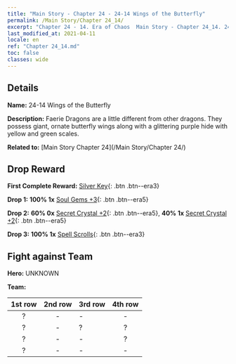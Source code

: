 ```yaml
---
title: "Main Story - Chapter 24 - 24-14 Wings of the Butterfly"
permalink: /Main Story/Chapter 24_14/
excerpt: "Chapter 24 - 14. Era of Chaos  Main Story - Chapter 24_14. 24-14 Wings of the Butterfly"
last_modified_at: 2021-04-11
locale: en
ref: "Chapter 24_14.md"
toc: false
classes: wide
---
```


## Details

 **Name:** 24-14 Wings of the Butterfly

 **Description:** Faerie Dragons are a little different from other dragons. They possess giant, ornate butterfly wings along with a glittering purple hide with yellow and green scales.

 **Related to:** [Main Story Chapter 24](/Main Story/Chapter 24/)

## Drop Reward

 **First Complete Reward:** [Silver Key](/Items/con_693/){: .btn .btn--era3}

 **Drop 1:** **100% 1x** [Soul Gems +3](/Items/mat_86/){: .btn .btn--era5}

 **Drop 2:** **60% 0x** [Secret Crystal +2](/Items/mat_80/){: .btn .btn--era5}, **40% 1x** [Secret Crystal +2](/Items/mat_80/){: .btn .btn--era5}

 **Drop 3:** **100% 1x** [Spell Scrolls](/Items/con_694/){: .btn .btn--era3}


## Fight against Team
 **Hero:** UNKNOWN

 **Team:**


  | 1st row | 2nd row | 3rd row | 4th row |
  |:----:|:----:|:----|:----:|
  | ? | - | - | - |
  | ? | - | ? | ? |
  | ? | - | - | ? |
  | ? | - | - | - |


